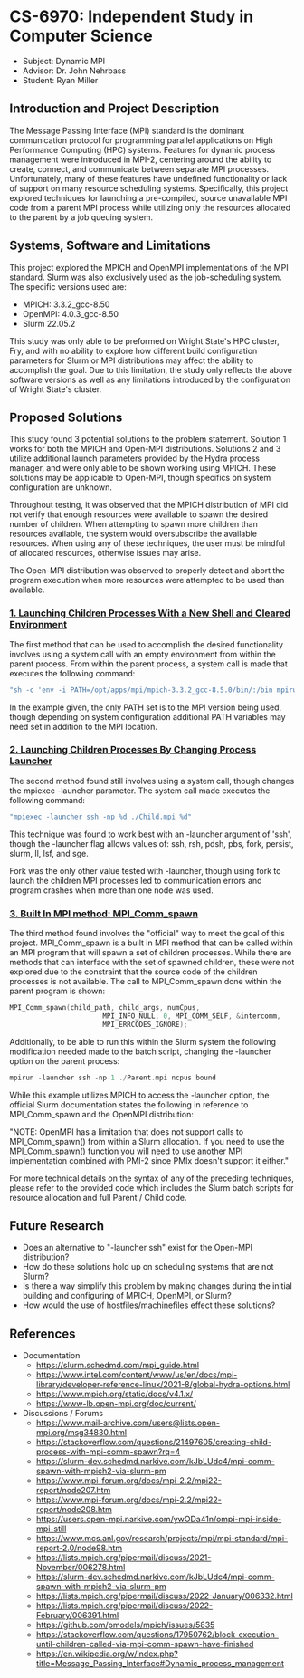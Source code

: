 # CS-6970: Independent Study in Computer Science
- Subject: Dynamic MPI
- Advisor: Dr. John Nehrbass
- Student: Ryan Miller

## Introduction and Project Description

The Message Passing Interface (MPI) standard is the dominant communication protocol for programming parallel applications on High Performance Computing (HPC) systems.  Features for dynamic process management were introduced in MPI-2, centering around the ability to create, connect, and communicate between separate MPI processes.  Unfortunately, many of these features have undefined functionality or lack of support on many resource  scheduling systems.  Specifically, this project explored techniques for launching a pre-compiled, source unavailable MPI code from a parent MPI process while utilizing only the resources allocated to the parent by a job queuing system.      

## Systems, Software and Limitations

This project explored the MPICH and OpenMPI implementations of the MPI standard.  Slurm was also exclusively used as the job-scheduling system. The specific versions used are:

- MPICH: 3.3.2_gcc-8.50
- OpenMPI: 4.0.3_gcc-8.50
- Slurm 22.05.2

This study was only able to be preformed on Wright State's HPC cluster, Fry, and with no ability to explore how different build configuration parameters for Slurm or MPI distributions may affect the ability to accomplish the goal.  Due to this limitation, the study only reflects the above software versions as well as any limitations introduced by the configuration of Wright State's cluster.  

## Proposed Solutions

This study found 3 potential solutions to the problem statement.  Solution 1 works for both the MPICH and Open-MPI distributions.  Solutions 2 and 3 utilize additional launch parameters provided by the Hydra process manager, and were only able to be shown working using MPICH.  These solutions may be applicable to Open-MPI, though specifics on system configuration are unknown. 

Throughout testing, it was observed that the MPICH distribution of MPI did not verify that enough resources were available to spawn the desired number of children.  When attempting to spawn more children than resources available, the system would oversubscribe the available resources.  When using any of these techniques, the user must be mindful of allocated resources, otherwise issues may arise.  

The Open-MPI distribution was observed to properly detect and abort the program execution when more resources were attempted to be used than available.  

### [1. Launching Children Processes With a New Shell and Cleared Environment](./ClearedShell)

The first method that can be used to accomplish the desired functionality involves using a system call with an empty environment from within the parent process.  From within the parent process, a system call is made that executes the following command: 

```C
"sh -c 'env -i PATH=/opt/apps/mpi/mpich-3.3.2_gcc-8.5.0/bin/:/bin mpirun -np NCPUS ./Child.mpi BOUND'"
```

In the example given, the only PATH set is to the MPI version being used, though depending on system configuration additional PATH variables may need set in addition to the MPI location.

### [2. Launching Children Processes By Changing Process Launcher](./InternalFork)

The second method found still involves using a system call, though changes the mpiexec -launcher parameter.  The system call made executes the following command: 

```C
"mpiexec -launcher ssh -np %d ./Child.mpi %d"
```

This technique was found to work best with an -launcher argument of 'ssh', though the -launcher flag allows values of: ssh, rsh, pdsh, pbs, fork, persist, slurm, ll, lsf, and sge.

Fork was the only other value tested with -launcher, though using fork to launch the children MPI processes led to communication errors and program crashes when more than one node was used.  

### [3. Built In MPI method: MPI_Comm_spawn](./MPICommSpawn)

The third method found involves the "official" way to meet the goal of this project.  MPI_Comm_spawn is a built in MPI method that can be called within an MPI program that will spawn a set of children processes.  While there are methods that can interface with the set of spawned children, these were not explored due to the constraint that the source code of the children processes is not available.  The call to MPI_Comm_spawn done within the parent program is shown:

```C
MPI_Comm_spawn(child_path, child_args, numCpus,
                       MPI_INFO_NULL, 0, MPI_COMM_SELF, &intercomm,
                       MPI_ERRCODES_IGNORE);
```

Additionally, to be able to run this within the Slurm system the following modification needed made to the batch script, changing the -launcher option on the parent process:

```C
mpirun -launcher ssh -np 1 ./Parent.mpi ncpus bound
```

While this example utilizes MPICH to access the -launcher option, the official Slurm documentation states the following in reference to MPI_Comm_spawn and the OpenMPI distribution:

"NOTE: OpenMPI has a limitation that does not support calls to MPI_Comm_spawn() from within a Slurm allocation. If you need to use the MPI_Comm_spawn() function you will need to use another MPI implementation combined with PMI-2 since PMIx doesn't support it either."

For more technical details on the syntax of any of the preceding techniques, please refer to the provided code which includes the Slurm batch scripts for resource allocation and full Parent / Child code.  

## Future Research
- Does an alternative to "-launcher ssh" exist for the Open-MPI distribution?
- How do these solutions hold up on scheduling systems that are not Slurm?
- Is there a way simplify this problem by making changes during the initial building and configuring of MPICH, OpenMPI, or Slurm?
- How would the use of hostfiles/machinefiles effect these solutions? 

## References
- Documentation
	- https://slurm.schedmd.com/mpi_guide.html
	- https://www.intel.com/content/www/us/en/docs/mpi-library/developer-reference-linux/2021-8/global-hydra-options.html
	- https://www.mpich.org/static/docs/v4.1.x/
	- https://www-lb.open-mpi.org/doc/current/
- Discussions / Forums 
	- https://www.mail-archive.com/users@lists.open-mpi.org/msg34830.html
	- https://stackoverflow.com/questions/21497605/creating-child-process-with-mpi-comm-spawn?rq=4
	- https://slurm-dev.schedmd.narkive.com/kJbLUdc4/mpi-comm-spawn-with-mpich2-via-slurm-pm  
	- https://www.mpi-forum.org/docs/mpi-2.2/mpi22-report/node207.htm
	- https://www.mpi-forum.org/docs/mpi-2.2/mpi22-report/node208.htm
	- https://users.open-mpi.narkive.com/ywODa41n/ompi-mpi-inside-mpi-still
	- https://www.mcs.anl.gov/research/projects/mpi/mpi-standard/mpi-report-2.0/node98.htm
	- https://lists.mpich.org/pipermail/discuss/2021-November/006278.html
	- https://slurm-dev.schedmd.narkive.com/kJbLUdc4/mpi-comm-spawn-with-mpich2-via-slurm-pm
	- https://lists.mpich.org/pipermail/discuss/2022-January/006332.html
	- https://lists.mpich.org/pipermail/discuss/2022-February/006391.html
	- https://github.com/pmodels/mpich/issues/5835
	- https://stackoverflow.com/questions/17950762/block-execution-until-children-called-via-mpi-comm-spawn-have-finished
	- https://en.wikipedia.org/w/index.php?title=Message_Passing_Interface#Dynamic_process_management

